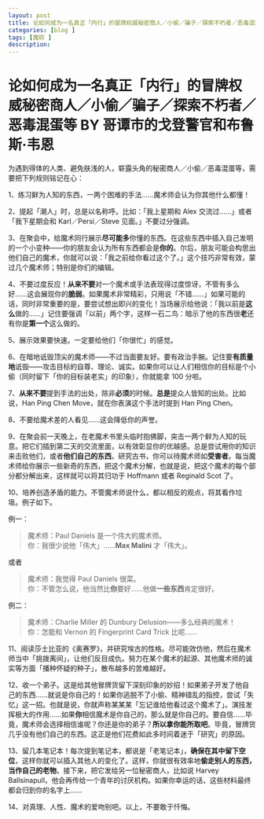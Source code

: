 ```yaml
---
layout: post
title: 论如何成为一名真正「内行」的冒牌权威秘密商人／小偷／骗子／探索不朽者／恶毒混蛋等 BY 哥谭市的戈登警官和布鲁斯·韦恩
categories: [blog ]
tags: [魔術 ]
description:
---
```


# 论如何成为一名**真正**「内行」的冒牌权威秘密商人／小偷／骗子／探索不朽者／恶毒混蛋等 BY 哥谭市的戈登警官和布鲁斯·韦恩

为遇到得体的人类、避免肤浅的人，崭露头角的秘密商人／小偷／恶毒混蛋等，需要把下列规则铭记在心：

1、练习鲜为人知的东西，一两个困难的手法……魔术师会认为你其他什么都懂！

2、提起「潮人」时，总是以名称呼。比如：「我上星期和 Alex 交流过……」或者「我下星期会和 Karl／Persi／Steve 见面。」不要过分强调。

3、在聚会中，给魔术同行展示**尽可能多**你懂的东西。在这些东西中插入自己发明的一个小变种——你的朋友会认为所有东西都会是**你的**。尔后，朋友可能会构思出他们自己的魔术，你就可以说：「我之前给你看过这个了。」这个技巧非常有效，蒙过几个魔术师；特别是你们的编辑。

4、不要过度反应！**从来不要**对一个魔术或手法表现得过度惊讶，不管有多么好……这会展现你的**脆弱**。如果魔术非常精彩，只用说「不错……」如果可能的话，同时非常重要的是，要尝试想出即兴的变化！当场展示给他说：「我以前是**这么**做的……」记住要强调「以前」两个字，这样一石二鸟：暗示了他的东西很**老**还有你是**第一个**这么做的。

5、展示效果要快速。一定要给他们「你很忙」的感觉。

6、在暗地诋毁顶尖的魔术师——不过当面要友好。要有政治手腕。记住要**有质量地**诋毁——攻击目标的自尊、理论、诚实。如果你可以让人们相信你的目标是个小偷（同时留下「你的目标装老实」的印象），你就能拿 100 分啦。

7、**从来不要**提到手法的出处，除非**必须**的时候。**总是**提众人皆知的出处。比如说，Han Ping Chen Move，就在你表演这个手法时提到 Han Ping Chen。

8、不要给魔术差的人看见……这会降低你的声誉。

9、在聚会前一天晚上，在老魔术书里头临时抱佛脚，突击一两个鲜为人知的玩意。把它们插到第二天的交流里面，以有效彰显你的优越感。总是尝试用你的知识来击败他们，或者**他们自己的东西**。研究古书，你可以待魔术师如**受害者**。每当魔术师给你展示一些新奇的东西，把这个魔术分解，也就是说，把这个魔术的每个部分都分解出来，这样就可以将其归功于 Hoffmann 或者 Reginald Scot 了。

10、培养创造矛盾的能力。不管魔术师说什么，都以相反的观点，将其看作垃圾。例子如下。

例一：

> 魔术师：Paul Daniels 是一个伟大的魔术师。  
> 你：我很少说他「伟大」……**Max Malini** 才「伟大」。

或者

> 魔术师：我觉得 Paul Daniels 很菜。  
> 你：不管怎么说，他当然比**你**要好……他做**一些东西**肯定很好。

例二：

> 魔术师：Charlie Miller 的 Dunbury Delusion——多么经典的魔术！  
> 你：怎能和 Vernon 的 Fingerprint Card Trick 比呢……

11、阅读莎士比亚的《奥赛罗》，并研究埃古的性格。尽可能效仿他，然后在魔术师当中「挑拨离间」，让他们反目成仇。努力在某个魔术的起源、其他魔术师的诚实等方面「播种怀疑的种子」，散布越多的苦难越好。

12、收一个弟子。这是给其他冒牌货留下深刻印象的妙招！如果弟子开发了他自己的东西……就说是你自己的！如果你逃脱不了小偷、精神错乱的指控，尝试「失忆」这一招。也就是说，你就声称某某某「忘记谁给他看过这个魔术了」。演技发挥极大的作用……如果**你**相信魔术是你自己的，那么就是你自己的。要自信……毕竟，魔术师会选择相信谁呢？你还是你的弟子？**所以拿你能所取吧**。毕竟，冒牌货几乎没有他们自己的东西。这正是他们花费如此多时间着迷于「研究」的原因。

13、留几本笔记本！每次提到笔记本，都说是「老笔记本」，**确保在其中留下空位**，这样你就可以插入其他人的变化了。这样，你就很有效率地**偷走别人的东西，当作自己的老物**。接下来，把它发给另一位秘密商人，比如说 Harvey Ballsinapull，他会再传给一个青年的讨厌机构。如果你幸运的话，这些材料最终都会归到你的名字上……

14、对真理、人性、魔术的爱吻别吧。以上，不要敢于忏悔。
